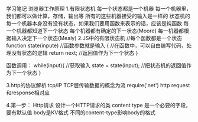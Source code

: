 学习笔记
浏览器工作原理
1.有限状态机 
每一个状态都是一个机器
每一个机器里，我们都可以做计算，存储，输出等
所有的这些机器接受的输入是一样的
状态机的每一个机器本身没有没有状态，如果我们要用函数来表示的话，应该是纯函数
每一个机器都知道下一个状态
每个机器都有确定的下一状态(Moore)
每一机器都根据输入决定下一个状态(Mealy)
2.JS中的有限状态机
//每个函数都是一个状态
function state(inpute) //函数参数就是输入
{
//在函数中，可以自由编写代码，处理没有状态的逻辑
return next; //返回值作为下一个状态
}

函数调用：
while(input){
//获取输入
state = state(input); //把状态机的返回值作为下一个状态
}

3.http的协议解析
tcp/IP
TCP层传输数据的概念为流
require('net')
   http
request和response相对应

4.第一步： Http请求
设计一个HTTP请求的类
content type 是一个必要的字段，要有默认值
body是KV格式
不同的content-type影响body的格式
